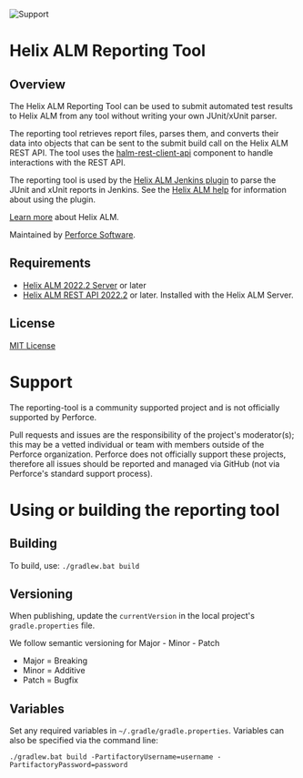 ![Support](https://img.shields.io/badge/Support-Community-yellow.svg)
# Helix ALM Reporting Tool

## Overview
The Helix ALM Reporting Tool can be used to submit automated test results to Helix ALM from any tool without writing your own JUnit/xUnit parser.

The reporting tool retrieves report files, parses them, and converts their data into objects that can be sent to the submit build call on the Helix ALM REST API. The tool uses the [halm-rest-client-api]() component to handle interactions with the REST API.

The reporting tool is used by the [Helix ALM Jenkins plugin]() to parse the JUnit and xUnit reports in Jenkins. See the [Helix ALM help](https://help.perforce.com/alm/help.php?product=helixalm&type=web&topic=JenkinsPlugin) for information about using the plugin.

[Learn more](https://www.perforce.com/products/helix-alm) about Helix ALM.

Maintained by [Perforce Software](https://www.perforce.com/).

## Requirements
* [Helix ALM 2022.2 Server](https://www.perforce.com/downloads/helix-alm) or later
* [Helix ALM REST API 2022.2](https://www.perforce.com/downloads/helix-alm) or later. Installed with the Helix ALM Server.

## License
[MIT License](LICENSE.txt)

# Support
The reporting-tool is a community supported project and is not officially supported by Perforce.

Pull requests and issues are the responsibility of the project's moderator(s); this may be a vetted individual or team
with members outside of the Perforce organization. Perforce does not officially support these projects, therefore all
issues should be reported and managed via GitHub (not via Perforce's standard support process).

# Using or building the reporting tool

## Building
To build, use: `./gradlew.bat build`

## Versioning
When publishing, update the `currentVersion` in the local project's `gradle.properties` file.

We follow semantic versioning for Major - Minor - Patch
* Major = Breaking
* Minor = Additive
* Patch = Bugfix

## Variables
Set any required variables in `~/.gradle/gradle.properties`. Variables can also be specified via the command line:

`./gradlew.bat build -PartifactoryUsername=username -PartifactoryPassword=password`